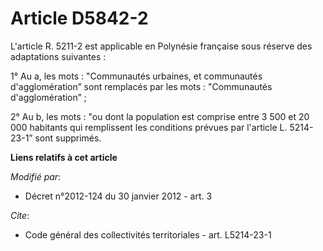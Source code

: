 # Article D5842-2

L'article R. 5211-2 est applicable en Polynésie française sous réserve des adaptations suivantes : 

1° Au a, les mots : "Communautés urbaines, et communautés d'agglomération” sont remplacés par les mots : "Communautés
d'agglomération” ; 

2° Au b, les mots : "ou dont la population est comprise entre 3 500 et 20 000 habitants qui remplissent les conditions
prévues par l'article L. 5214-23-1” sont supprimés.

**Liens relatifs à cet article**

_Modifié par_:

  - Décret n°2012-124 du 30 janvier 2012 - art. 3

_Cite_:

  - Code général des collectivités territoriales - art. L5214-23-1
